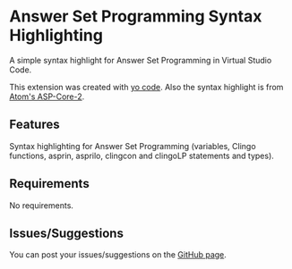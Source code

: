 # Answer Set Programming Syntax Highlighting

A simple syntax highlight for Answer Set Programming in Virtual Studio Code.

This extension was created with [yo code](https://code.visualstudio.com/docs/extensions/yocode). Also the syntax highlight is from [Atom's ASP-Core-2](https://github.com/0xbb/language-asp-core-2).

## Features

Syntax highlighting for Answer Set Programming (variables, Clingo functions, asprin, asprilo, clingcon and clingoLP statements and types).

## Requirements

No requirements.

## Issues/Suggestions

You can post your issues/suggestions on the [GitHub page](https://github.com/ArnaudBelcour/asp-syntax-highlight).